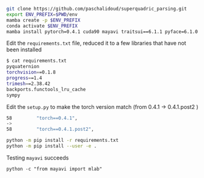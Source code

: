 ```bash
git clone https://github.com/paschalidoud/superquadric_parsing.git
export ENV_PREFIX=$PWD/env
mamba create -p $ENV_PREFIX 
conda activate $ENV_PREFIX
mamba install pytorch=0.4.1 cuda90 mayavi traitsui==6.1.1 pyface=6.1.0 scikit-learn cython matplotlib seaborn pillow -c pytorch -c conda-forge
```

Edit the `requirements.txt` file, reduced it to a few libraries that have not been installed 


```bash
$ cat requirements.txt
pyquaternion
torchvision==0.1.8
progress==1.4
trimesh==2.38.42
backports.functools_lru_cache
sympy
```

Edit the `setup.py` to make the torch version match (from 0.4.1 -> 0.4.1.post2 )

```bash
58         "torch==0.4.1",
->
58         "torch==0.4.1.post2",
```

```bash
python -m pip install -r requirements.txt
python -m pip install --user -e .
```

Testing `mayavi` succeeds

```
python -c "from mayavi import mlab"
```


